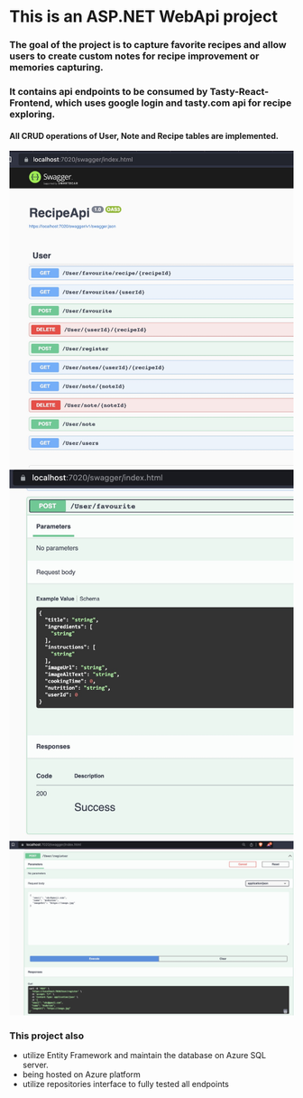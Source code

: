 # This is an ASP.NET WebApi project
### The goal of the project is to capture favorite recipes and allow users to create custom notes for recipe improvement or memories capturing.
### It contains api endpoints to be consumed by Tasty-React-Frontend, which uses google login and tasty.com api for recipe exploring.

#### All CRUD operations of User, Note and Recipe tables are implemented.

![Image](./github/swagger.jpg)
![Image](./github/postFav.jpg)
![Image](./github/post.jpg)

### This project also
* utilize Entity Framework and maintain the database on Azure SQL server.
* being hosted on Azure platform
* utilize repositories interface to fully tested all endpoints